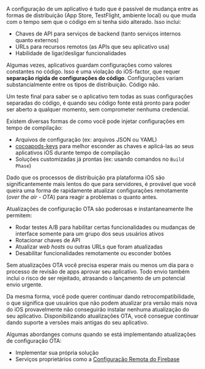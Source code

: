 A configuração de um aplicativo é tudo que é passível de mudança entre as formas de distribuição (App Store, TestFlight, ambiente local) ou que muda com o tempo sem que o código em si tenha sido alterado. Isso inclui:

- Chaves de API para serviços de backend (tanto serviços internos quanto externos)
- URLs para recursos remotos (as APIs que seu aplicativo usa)
- Habilidade de ligar/desligar funcionalidades

Algumas vezes, aplicativos guardam configurações como valores constantes no código. Isso é uma violação do iOS-factor, que requer **separação rígida de configurações do código**. Configurações variam substancialmente entre os tipos de distribuição. Código não.

Um teste final para saber se o aplicativo tem todas as suas configurações separadas do código, é quando seu código fonte está pronto para poder ser aberto a qualquer momento, sem comprometer nenhuma credencial.

Existem diversas formas de como você pode injetar configurações em tempo de compilação:

- Arquivos de configuração (ex: arquivos JSON ou YAML)
- [cocoapods-keys](https://github.com/orta/cocoapods-keys) para melhor esconder as chaves e aplicá-las ao seus aplicativos iOS durante tempo de compilação
- Soluções customizadas já prontas (ex: usando comandos no `Build Phase`)

Dado que os processos de distribuição pra plataforma iOS são significantemente mais lentos do que para servidores, é provável que você queira uma forma de rapidamente atualizar configurações remotamente (_over the air - OTA_) para reagir a problemas o quanto antes.

Atualizações de configuração OTA são poderosas e instantaneamente lhe permitem:

- Rodar testes A/B para habilitar certas funcionalidades ou mudanças de interface somente para um grupo dos seus usuários ativos
- Rotacionar chaves de API
- Atualizar _web hosts_ ou outras URLs que foram atualizadas
- Desabilitar funcionalidades remotamente ou esconder botões

Sem atualizações OTA você precisa esperar mais ou menos um dia para o processo de revisão de apps aprovar seu aplicativo. Todo envio também inclui o risco de ser rejeitado, atrasando o lançamento de um potencial envio urgente.

Da mesma forma, você pode querer continuar dando retrocompatibilidade, o que significa que usuários que não podem atualizar pra versão mais nova do iOS provavelmente não conseguirão instalar nenhuma atualização do seu aplicativo. Disponibilizando atualizações OTA, você consegue continuar dando suporte a versões mais antigas do seu aplicativo.

Algumas abordanges comuns quando se está implementando atualizações de configuração OTA:

- Implementar sua própria solução
- Serviços proprietários como a [Configuração Remota do Firebase](https://firebase.google.com/docs/remote-config/)
